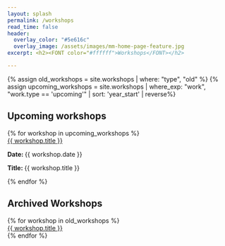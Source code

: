 ```yaml
---
layout: splash
permalink: /workshops
read_time: false
header:
  overlay_color: "#5e616c"
  overlay_image: /assets/images/mm-home-page-feature.jpg
excerpt: <h2><FONT color="#ffffff">Workshops</FONT></h2>

---
```

{% assign old_workshops = site.workshops | where: "type", "old" %}
{% assign upcoming_workshops = site.workshops | where_exp: "work", "work.type == 'upcoming'" | sort: 'year_start' | reverse%}

<h2>Upcoming workshops</h2>
<div class='card-list'>
{% for workshop in upcoming_workshops %}
<div class='card'>
  <div class='card-header'>
      <a href="{{ workshop.url }}">
        {{ workshop.title }}
      </a>
    </div>
    <div class='card-body'>
    <p>
      <b>Date: </b>{{ workshop.date }}
    </p>
    <p>
      <b>Title: </b>{{ workshop.title }}
    </p>
    </div>
  </div>
  
{% endfor %}
</div>


<h2>Archived Workshops</h2>
<div class='card-list'>
{% for workshop in old_workshops %}
  <div class='card'>
    <div class='card-header'>
      <a href="{{ workshop.url }}">
        {{ workshop.title }}
      </a>
    </div>
  </div>
{% endfor %}
